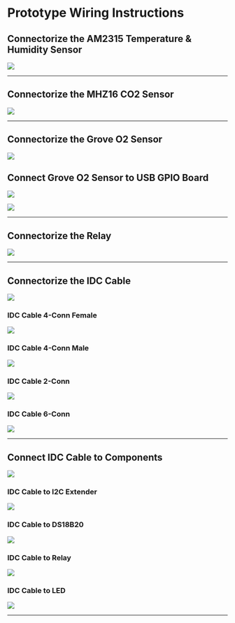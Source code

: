 # Prototype Wiring Instructions

## Connectorize the AM2315 Temperature & Humidity Sensor
![](/prototype_wiring_photos/am2315_temperature_humidity_sensor_connectorized.jpeg)

-------------------------------------------------------

## Connectorize the MHZ16 CO2 Sensor

![](/prototype_wiring_photos/mhz16_co2_sensor_connectorized.jpeg)

-------------------------------------------------------

## Connectorize the Grove O2 Sensor
![](prototype_wiring_photos/grove_o2_sensor_connectorized.jpeg)

## Connect Grove O2 Sensor to USB GPIO Board
![](prototype_wiring_photos/grove_o2_sensor_connected_to_usb_gpio_board.jpeg)

![](prototype_wiring_photos/grove_o2_sensor_connected_to_usb_gpio_board_close_up.jpeg)

-------------------------------------------------------

## Connectorize the Relay
![](prototype_wiring_photos/relay_connectorized.jpeg)

------------------------------------------------------

## Connectorize the IDC Cable
![](prototype_wiring_photos/idc_cable_connectorized.jpeg)

### IDC Cable 4-Conn Female
![](prototype_wiring_photos/idc_cable_4_conn_female.jpeg)
### IDC Cable 4-Conn Male
![](prototype_wiring_photos/idc_cable_4_conn_male.jpeg)
### IDC Cable 2-Conn
![](prototype_wiring_photos/idc_cable_2_conn.jpeg)
### IDC Cable 6-Conn
![](prototype_wiring_photos/idc_cable_6_conn.jpeg)

-------------------------------------------------------

## Connect IDC Cable to Components
![](prototype_wiring_photos/idc_cable_connected_to_components.jpeg)

### IDC Cable to I2C Extender
![](prototype_wiring_photos/idc_cable_to_i2c_extender.jpeg)

### IDC Cable to DS18B20
![](prototype_wiring_photos/idc_cable_to_ds18b20.jpeg)

### IDC Cable to Relay
![](prototype_wiring_photos/idc_cable_to_relay.jpeg)

### IDC Cable to LED
![](prototype_wiring_photos/idc_cable_to_led.jpeg)

-------------------------------------------------------
